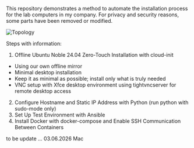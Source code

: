 This repository demonstrates a method to automate the installation process for the lab computers in my company.
For privacy and security reasons, some parts have been removed or modified.

![Topology](https://github.com/user-attachments/assets/8441bc7a-ecab-4555-b615-0ce1d9ff8904)

Steps with information:

1. Offline Ubuntu Noble 24.04 Zero-Touch Installation with cloud-init
  - Using our own offline mirror
  - Minimal desktop installation
  - Keep it as minimal as possible; install only what is truly needed
  - VNC setup with Xfce desktop environment using tightvncserver for remote desktop access
2. Configure Hostname and Static IP Address with Python (run python with sudo-mode only)
3. Set Up Test Environment with Ansible
4. Install Docker with docker-compose and Enable SSH Communication Between Containers

to be update ... 
03.06.2026
Mac
